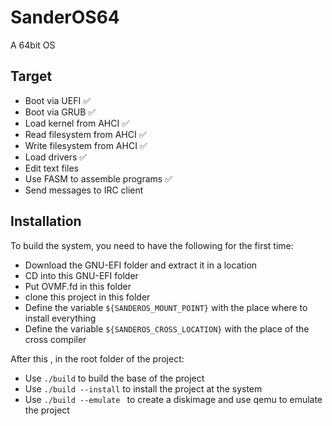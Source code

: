 # SanderOS64
A 64bit OS

## Target
* Boot via UEFI :white_check_mark:
* Boot via GRUB :white_check_mark:
* Load kernel from AHCI :white_check_mark:
* Read filesystem from AHCI :white_check_mark:
* Write filesystem from AHCI :white_check_mark:
* Load drivers :white_check_mark:
* Edit text files
* Use FASM to assemble programs :white_check_mark:
* Send messages to IRC client

## Installation
To build the system, you need to have the following for the first time:
* Download the GNU-EFI folder and extract it in a location
* CD into this GNU-EFI folder
* Put OVMF.fd in this folder
* clone this project in this folder
* Define the variable ```${SANDEROS_MOUNT_POINT}``` with the place where to install everything
* Define the variable ```${SANDEROS_CROSS_LOCATION}``` with the place of the cross compiler

After this , in the root folder of the project:
* Use ```./build``` to build the base of the project
* Use ```./build --install``` to install the project at the system
* Use ```./build --emulate ``` to create a diskimage and use qemu to emulate the project